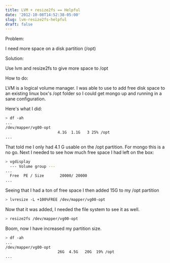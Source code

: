 ```yaml
---
title: LVM + resize2fs == Helpful
date: '2012-10-08T14:52:38-05:00'
slug: lvm-resize2fs-helpful
draft: false
---
```

Problem:

I need more space on a disk partition (/opt)

Solution:

Use lvm and resize2fs to give more space to /opt

How to do:

LVM is a logical volume manager.  I was able to use to add free disk space to an existing linux box's /opt folder so I could get mongo up and running in a sane configuration.

Here's what I did:

```bash
> df -ah
...
/dev/mapper/vg00-opt
                       4.1G  1.1G   3 25% /opt
...
```


That told me I only had 4.1 G usable on the /opt partition.  For mongo this is a no go.  Next I needed to see how much free space I had left on the box:

```bash
> vgdisplay
  --- Volume group ---
...
  Free  PE / Size       20000/ 20000
...
```


Seeing that I had a ton of free space I then added 15G to my /opt partition

```bash
> lvresize -L +100%FREE /dev/mapper/vg00-opt
```

Now that it was added, I needed the file system to see it as well.

```bash
> resize2fs /dev/mapper/vg00-opt
```

Boom, now I have increased my partition size.

```bash
> df -ah
...
/dev/mapper/vg00-opt
                       26G  4.5G   20G  19% /opt
...
```
